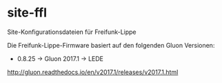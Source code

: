# site-ffl
Site-Konfigurationsdateien für Freifunk-Lippe

Die Freifunk-Lippe-Firmware basiert auf den folgenden Gluon Versionen:

* 0.8.25 -> Gluon 2017.1 -> LEDE

http://gluon.readthedocs.io/en/v2017.1/releases/v2017.1.html

